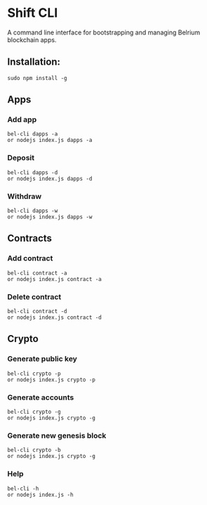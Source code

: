 # Shift CLI

A command line interface for bootstrapping and managing Belrium blockchain apps.

## Installation:

```
sudo npm install -g
```

## Apps

### Add app

```
bel-cli dapps -a
or nodejs index.js dapps -a
```

### Deposit

```
bel-cli dapps -d
or nodejs index.js dapps -d
```

### Withdraw

```
bel-cli dapps -w
or nodejs index.js dapps -w
```

## Contracts

### Add contract

```
bel-cli contract -a
or nodejs index.js contract -a
```

### Delete contract

```
bel-cli contract -d
or nodejs index.js contract -d
```

## Crypto

### Generate public key

```
bel-cli crypto -p
or nodejs index.js crypto -p
```

### Generate accounts

```
bel-cli crypto -g
or nodejs index.js crypto -g
```

### Generate new genesis block

```
bel-cli crypto -b
or nodejs index.js crypto -g
```

### Help

```
bel-cli -h
or nodejs index.js -h
```

